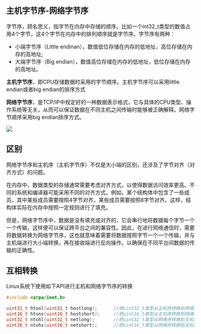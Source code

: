 ## 主机字节序-网络字节序

字节序，顾名思义，指字节在内存中存储的顺序。比如一个int32_t类型的数值占用4个字节，这4个字节在内存中的排列顺序就是字节序。字节序有两种：

  - 小端字节序（Little endinan），数值低位存储在内存的低地址，高位存储在内存的高地址; 
  - 大端字节序（Big endian），数值高位存储在内存的低地址，低位存储在内存的高地址。


**主机字节序**，即CPU存储数据时采用的字节顺序。主机字节序可以采用little endian或者big endian的排序方式

**网络字节序**，是TCP/IP中规定好的一种数据表示格式，它与具体的CPU类型、操作系统等无关，从而可以保证数据在不同主机之间传输时能够被正确解释。网络字节顺序采用big endian排序方式。

![](https://hl1998-1255562705.cos.ap-shanghai.myqcloud.com/Img/20230619113253.png)


## 区别

网络字节序和主机序（主机字节序）不仅是大小端的区别，还涉及了字节对齐（对齐方式）的问题。

在内存中，数据类型的存储通常需要考虑对齐方式，以使得数据访问效率更高。不同的系统和编译器可能采用不同的对齐方式。例如，某个结构体中包含了一些成员，其中某些成员需要按照4字节对齐，某些成员需要按照8字节对齐。这样，结构体实际在内存中按照一定规则进行了填充。

但是，网络字节序中，数据是没有填充或对齐的，它会串行地将数据每个字节一个一个传输，这样便可以保证跨平台之间的兼容性。因此，在进行网络通信时，需要将数据转换为网络字节序，这也就意味着需要将数据按照字节一个一个传输，并与主机端进行大小端转换，再在接收端进行反向操作。以确保在不同平台间数据的传输的正确性。



## 互相转换

Linux系统下使用如下API进行主机和网络字节序的转换

```c
#include <arpa/inet.h>

uint32_t htonl(uint32_t hostlong);      //把uint32_t类型从主机序转换到网络序
uint16_t htons(uint16_t hostshort);     //把uint16_t类型从主机序转换到网络序
uint32_t ntohl(uint32_t netlong);       //把uint32_t类型从网络序转换到主机序    【当前机器是什么端，就返回什么端】
uint16_t ntohs(uint16_t netshort);      //把uint16_t类型从网络序转换到主机序    【当前机器是什么端，就返回什么端】
```

